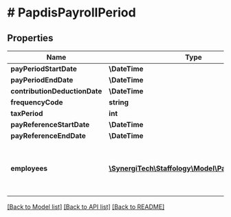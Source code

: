 # # PapdisPayrollPeriod

## Properties

Name | Type | Description | Notes
------------ | ------------- | ------------- | -------------
**payPeriodStartDate** | **\DateTime** | [readonly] | [optional]
**payPeriodEndDate** | **\DateTime** | [readonly] | [optional]
**contributionDeductionDate** | **\DateTime** | [readonly] | [optional]
**frequencyCode** | **string** | [readonly] | [optional]
**taxPeriod** | **int** | [readonly] | [optional]
**payReferenceStartDate** | **\DateTime** | [readonly] | [optional]
**payReferenceEndDate** | **\DateTime** | [readonly] | [optional]
**employees** | [**\SynergiTech\Staffology\Model\PapdisEmployee[]**](PapdisEmployee.md) | [readonly] Employees and contributions made in this period | [optional]

[[Back to Model list]](../../README.md#models) [[Back to API list]](../../README.md#endpoints) [[Back to README]](../../README.md)

